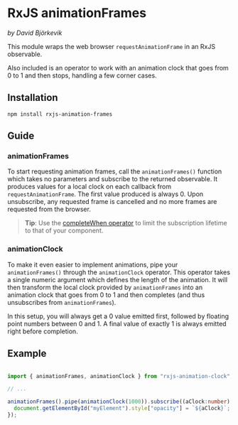 # RxJS animationFrames
_by David Björkevik_

This module wraps the web browser `requestAnimationFrame` in an RxJS
observable.

Also included is an operator to work with an animation clock that goes from
0 to 1 and then stops, handling a few corner cases.

## Installation
```shell script
npm install rxjs-animation-frames
```

## Guide

### animationFrames
To start requesting animation frames, call the `animationFrames()` function
which takes no parameters and subscribe to the returned observable. It produces
values for a local clock on each callback from `requestAnimationFrame`. The
first value produced is always 0. Upon unsubscribe, any requested frame is
cancelled and no more frames are requested from the browser. 
> **Tip**: Use the 
> [completeWhen operator](https://www.npmjs.com/package/rxjs-complete-when) 
> to limit the subscription lifetime to that of your component.
    
### animationClock
To make it even easier to implement animations, pipe your `animationFrames()`
through the `animationClock` operator. This operator takes a single numeric
argument which defines the length of the animation. It will then transform the
local clock provided by `animationFrames` into an animation clock that goes from
0 to 1 and then completes (and thus unsubscribes from `animationFrames`).

In this setup, you will always get a 0 value emitted first, followed by
floating point numbers between 0 and 1.  A final value of exactly 1 is always
emitted right before completion.

## Example

```typescript

import { animationFrames, animationClock } from "rxjs-animation-clock";

// ...

animationFrames().pipe(animationClock(1000)).subscribe((aClock:number) => {
  document.getElementById("myElement").style["opacity"] = `${aClock}`;
});
```
